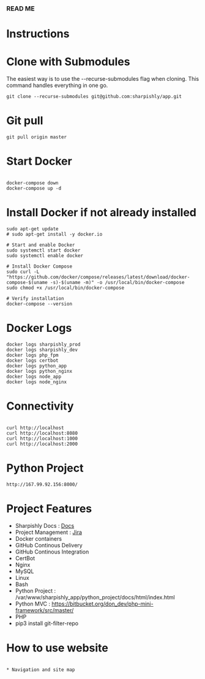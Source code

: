 ### READ ME ###

# Instructions

# Clone with Submodules

The easiest way is to use the --recurse-submodules flag when cloning. This command handles everything in one go.

```
git clone --recurse-submodules git@github.com:sharpishly/app.git

```

# Git pull

```
git pull origin master

```
# Start Docker

```

docker-compose down
docker-compose up -d

```

# Install Docker if not already installed
```
sudo apt-get update
# sudo apt-get install -y docker.io

# Start and enable Docker
sudo systemctl start docker
sudo systemctl enable docker

# Install Docker Compose
sudo curl -L "https://github.com/docker/compose/releases/latest/download/docker-compose-$(uname -s)-$(uname -m)" -o /usr/local/bin/docker-compose
sudo chmod +x /usr/local/bin/docker-compose

# Verify installation
docker-compose --version

```

# Docker Logs

```
docker logs sharpishly_prod
docker logs sharpishly_dev
docker logs php_fpm
docker logs certbot
docker logs python_app
docker logs python_nginx
docker logs node_app
docker logs node_nginx

```

# Connectivity

```

curl http://localhost
curl http://localhost:8080
curl http://localhost:1000
curl http://localhost:2000

```

# Python Project

```
http://167.99.92.156:8000/

```

# Project Features

* Sharpishly Docs : [Docs](/var/www/sharpishly_app/docs/html/index.html)
* Project Management : [Jira](https://sharpishly-project-management.atlassian.net/jira/software/projects/CRM/boards/1)
* Docker containers
* GitHub Continous Delivery
* GitHub Continous Integration
* CertBot
* Nginx
* MySQL
* Linux
* Bash
* Python Project : /var/www/sharpishly_app/python_project/docs/html/index.html
* Python MVC : https://bitbucket.org/don_dev/php-mini-framework/src/master/
* PHP
* pip3 install git-filter-repo

# How to use website

```

* Navigation and site map

```